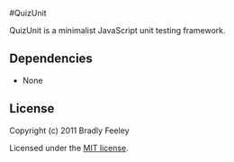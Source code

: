 #QuizUnit

QuizUnit is a minimalist JavaScript unit testing framework.

## Dependencies

- None

## License

Copyright (c) 2011 Bradly Feeley

Licensed under the [MIT license](https://github.com/bradly/quizunit/blob/master/license.txt).
